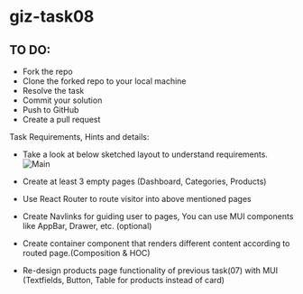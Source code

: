 # giz-task08
## TO DO:
* Fork the repo
* Clone the forked repo to your local machine
* Resolve the task
* Commit your solution
* Push to GitHub
* Create a pull request

Task Requirements, Hints and details:
- Take a look at below sketched layout to understand requirements.
![Main](https://user-images.githubusercontent.com/20383171/143789783-d410673a-e0cb-4490-a018-a7cab9622050.png)

- Create at least 3 empty pages (Dashboard, Categories, Products) 
- Use React Router to route visitor into above mentioned pages 
- Create Navlinks for guiding user to pages, You can use MUI components like AppBar, Drawer, etc. (optional) 
- Create container component that renders different content according to routed page.(Composition & HOC) 
- Re-design products page functionality of previous task(07) with MUI (Textfields, Button, Table for products instead of card)



